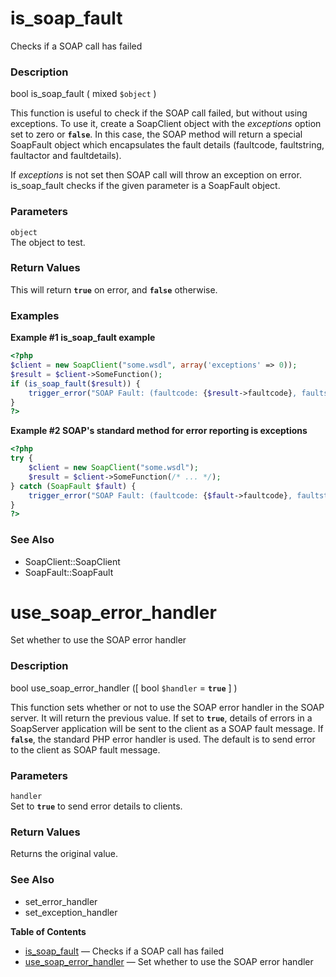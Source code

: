 is\_soap\_fault
===============

Checks if a SOAP call has failed

### Description

<span class="type">bool</span> <span
class="methodname">is\_soap\_fault</span> ( <span
class="methodparam"><span class="type">mixed</span> `$object`</span> )

This function is useful to check if the SOAP call failed, but without
using exceptions. To use it, create a <span
class="classname">SoapClient</span> object with the *exceptions* option
set to zero or **`false`**. In this case, the SOAP method will return a
special <span class="classname">SoapFault</span> object which
encapsulates the fault details (faultcode, faultstring, faultactor and
faultdetails).

If *exceptions* is not set then SOAP call will throw an exception on
error. <span class="function">is\_soap\_fault</span> checks if the given
parameter is a <span class="classname">SoapFault</span> object.

### Parameters

`object`  
The object to test.

### Return Values

This will return **`true`** on error, and **`false`** otherwise.

### Examples

**Example \#1 <span class="function">is\_soap\_fault</span> example**

``` php
<?php
$client = new SoapClient("some.wsdl", array('exceptions' => 0));
$result = $client->SomeFunction();
if (is_soap_fault($result)) {
    trigger_error("SOAP Fault: (faultcode: {$result->faultcode}, faultstring: {$result->faultstring})", E_USER_ERROR);
}
?>
```

**Example \#2 SOAP's standard method for error reporting is exceptions**

``` php
<?php
try {
    $client = new SoapClient("some.wsdl");
    $result = $client->SomeFunction(/* ... */);
} catch (SoapFault $fault) {
    trigger_error("SOAP Fault: (faultcode: {$fault->faultcode}, faultstring: {$fault->faultstring})", E_USER_ERROR);
}
?>
```

### See Also

-   <span class="methodname">SoapClient::SoapClient</span>
-   <span class="methodname">SoapFault::SoapFault</span>

use\_soap\_error\_handler
=========================

Set whether to use the SOAP error handler

### Description

<span class="type">bool</span> <span
class="methodname">use\_soap\_error\_handler</span> (\[ <span
class="methodparam"><span class="type">bool</span> `$handler`<span
class="initializer"> = **`true`**</span></span> \] )

This function sets whether or not to use the SOAP error handler in the
SOAP server. It will return the previous value. If set to **`true`**,
details of errors in a <span class="classname">SoapServer</span>
application will be sent to the client as a SOAP fault message. If
**`false`**, the standard PHP error handler is used. The default is to
send error to the client as SOAP fault message.

### Parameters

`handler`  
Set to **`true`** to send error details to clients.

### Return Values

Returns the original value.

### See Also

-   <span class="function">set\_error\_handler</span>
-   <span class="function">set\_exception\_handler</span>

**Table of Contents**

-   [is\_soap\_fault](/ref/soap.html#is_soap_fault) — Checks if a SOAP
    call has failed
-   [use\_soap\_error\_handler](/ref/soap.html#use_soap_error_handler) —
    Set whether to use the SOAP error handler
